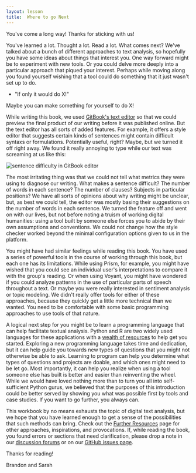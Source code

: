 ```yaml
---
layout: lesson
title:  Where to go Next
---
```

You've come a long way! Thanks for sticking with us!

You've learned a lot. Thought a lot. Read a lot. What comes next? We've talked about a bunch of different approaches to text analysis, so hopefully you have some ideas about things that interest you. One way forward might be to experiment with new tools. Or you could delve more deeply into a particular approach that piqued your interest. Perhaps while moving along you found yourself wishing that a tool could do something that it just wasn't set up to do. 

* "If only it would do X!"

Maybe you can make something for yourself to do X!

While writing this book, we used [GitBook's text editor](/textanalysiscoursebook/book/https:/www.gitbook.com/editor/osx) so that we could preview the final product of our writing before it was published online. But the text editor has all sorts of added features. For example, it offers a style editor that suggests certain kinds of sentences might contain difficult syntaxs or formulations. Potentially useful, right? Maybe, but we turned it off right away. We found it really annoying to type while our text was screaming at us like this:

![sentence difficulty in GitBook editor](/textanalysiscoursebook/assets/conclusion/sentence-difficulty.jpg)

The most irritating thing was that we could not tell what metrics they were using to diagnose our writing. What makes a sentence difficult? The number of words in each sentence? The number of clauses? Subjects in particular positions? We have all sorts of opinions about why writing might be unclear, but, as best we could tell, the editor was mostly basing their suggestions on the number of words in each sentence. We turned the feature off and went on with our lives, but not before noting a truism of working digital humanities: using a tool built by someone else forces you to abide by their own assumptions and conventions. We could not change how the style checker worked beyond the minimal configuration options given to us in the platform.

You might have had similar feelings while reading this book. You have used a series of powerful tools in the course of working through this book, but each one has its limitations. While using Prism, for example, you might have wished that you could see an individual user's interpretations to compare it with the group's reading. Or when using Voyant, you might have wondered if you could analyze patterns in the use of particular parts of speech throughout a text. Or maybe you were really interested in sentiment analysis or topic modeling. We didn't really offer tools for either of these approaches, because they quickly get a little more technical than we wanted. You need to be comfortable with some basic programming approaches to use tools of that nature.

A logical next step for you might be to learn a programming language that can help facilitate textual analysis. Python and R are two widely used languages for these applications with a [wealth of resources](/textanalysiscoursebook/book/resources.html) to help get you started. Exploring a new programming language takes time and dedication, but it can help guide you towards new types of questions that you might not otherwise be able to ask. Learning to program can help you determine what types of questions and projects are doable, and which ones might need to be let go. Most importantly, it can help you realize when using a tool someone else has built is better and easier than reinventing the wheel. While we would have loved nothing more than to turn you all into self-sufficient Python gurus, we believed that the purposes of this introduction could be better served by showing you what was possible first by tools and case studies. If you want to go further, you always can.

This workbook by no means exhausts the topic of digital text analysis, but we hope that you have learned enough to get a sense of the possibilities that such methods can bring. Check out the [Further Resources](/textanalysiscoursebook/book/resources.md) page for other approaches, inspirations, and provocations. If, while reading the book, you found errors or sections that need clarification, please drop a note in our [discussion forums](/textanalysiscoursebook/book/https:/www.gitbook.com/book/bmw9t/introduction-to-text-analysis/discussions) or on our [GitHub issues page](/textanalysiscoursebook/book/https:/github.com/bmw9t/introduction-to-text-analysis/issues).

Thanks for reading!

Brandon and Sarah



